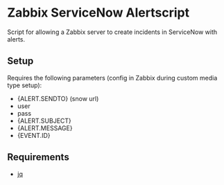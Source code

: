 # Zabbix ServiceNow Alertscript
Script for allowing a Zabbix server to create incidents in ServiceNow with alerts.

## Setup
Requires the following parameters (config in Zabbix during custom media type setup):
* {ALERT.SENDTO} (snow url)
* user
* pass
* {ALERT.SUBJECT}
* {ALERT.MESSAGE}
* {EVENT.ID}

## Requirements
* [jq](https://stedolan.github.io/jq/)
